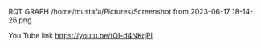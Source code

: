 RQT GRAPH
/home/mustafa/Pictures/Screenshot from 2023-06-17 18-14-26.png

You Tube link
https://youtu.be/tQI-d4NKqPI
